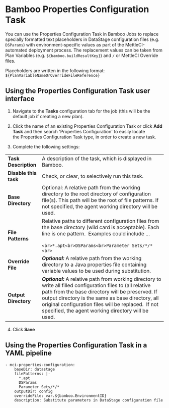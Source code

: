 # Bamboo Properties Configuration Task

You can use the Properties Configuration Task in Bamboo Jobs to replace specially formatted text placeholders in DataStage configuration files (e.g. `DSParams`) with environment-specific values as part of the MettleCI-automated deployment process. The replacement values can be taken from Plan Variables (e.g. `${bamboo.buildResultKey}`) and `/` or MettleCI Override files.

Placeholders are written in the following format: `${PlanVariableNameOrOverrideFileReference}`

## Using the Properties Configuration Task user interface

1.  Navigate to the **Tasks** configuration tab for the job (this will be the default job if creating a new plan).
    
2.  Click the name of an existing Properties Configuration Task or click **Add Task** and then search 'Properties Configuration' to easily locate the Properties Configuration Task type, in order to create a new task.
    
3.  Complete the following settings:
    

|     |     |
| --- | --- |
| **Task Description** | A description of the task, which is displayed in Bamboo. |
| **Disable this task** | Check, or clear, to selectively run this task. |
| **Base Directory** | Optional: A relative path from the working directory to the root directory of configuration file(s). This path will be the root of file patterns. If not specified, the agent working directory will be used. |
| **File Patterns** | Relative paths to different configuration files from the base directory (wild card is acceptable). Each line is one pattern.  Examples could include … <br><br>```<br>*.apt<br>DSParams<br>Parameter Sets/*/*<br>``` |
| **Override File** | ***Optional:*** A relative path from the working directory to a Java properties file containing variable values to be used during substitution. |
| **Output Directory** | ***Optional:*** A relative path from working directory to write all filled configuration files to (all relative path from the base directory will be preserved. If output directory is the same as base directory, all original configuration files will be replaced.  If not specified, the agent working directory will be used. |

4.  Click **Save**
    

## Using the Properties Configuration Task in a YAML pipeline

```
- mci-properties-configuration:
    baseDir: datastage
    filePatterns: |-
      *.apt
      DSParams
      Parameter Sets/*/*
    outputDir: config
    overrideFile: var.${bamboo.EnvironmentID}
    description: Substitute parameters in DataStage configuration file
```